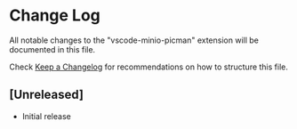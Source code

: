 # Change Log

All notable changes to the "vscode-minio-picman" extension will be documented in this file.

Check [Keep a Changelog](http://keepachangelog.com/) for recommendations on how to structure this file.

## [Unreleased]

- Initial release